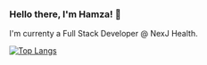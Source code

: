### Hello there, I'm Hamza! 👋

I'm currenty a Full Stack Developer @ NexJ Health.

[![Top Langs](https://github-readme-stats.vercel.app/api/top-langs/?username=Hamza-S&layout=compact)](https://github.com/Hamza-S/github-readme-stats)

<!--
**Hamza-S/Hamza-S** is a ✨ _special_ ✨ repository because its `README.md` (this file) appears on your GitHub profile.

Here are some ideas to get you started:

- 🔭 I’m currently working on ...
- 🌱 I’m currently learning ...
- 👯 I’m looking to collaborate on ...
- 🤔 I’m looking for help with ...
- 💬 Ask me about ...
- 📫 How to reach me: ...
- 😄 Pronouns: ...
- ⚡ Fun fact: ...
-->

